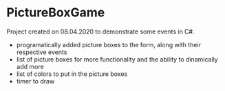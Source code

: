 # PictureBoxGame
Project created on 08.04.2020 to demonstrate some events in C#.
- programatically added picture boxes to the form, along with their respective events
- list of picture boxes for more functionality and the ability to dinamically add more
- list of colors to put in the picture boxes
- timer to draw 
